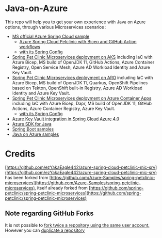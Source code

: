 # Java-on-Azure

This repo will help you to get your own experience with Java on Azure options, through various Microservices scenarios :

- [MS official Azure Spring Cloud sample](https://github.com/Azure-Samples/spring-petclinic-microservices)
    - [Azure Spring Cloud Petclinic with Bicep and GitHub Action workflows](https://github.com/ezYakaEagle442/azure-spring-cloud-petclinic-mic-srv)
    - [with its Spring Config](https://github.com/ezYakaEagle442/spring-petclinic-microservices-config)
- [Spring Pet Clinic Microservices deployment on AKS](https://github.com/ezYakaEagle442/aks-java-petclinic-mic-srv) including IaC with Azure Bicep, MS build of OpenJDK 11, GitHub Actions, Azure Container Registry, Open Service Mesh, Azure AD Workload Identity and Azure Key Vault.
- [Spring Pet Clinic Microservices deployment on ARO](https://github.com/ezYakaEagle442/aro-java-petclinic-mic-srv) including IaC with Azure Bicep, MS build of OpenJDK 11, Quarkus, OpenShift Pipelines based on Tekton, OpenShift built-in Registry, Azure AD Workload Identity and Azure Key Vault.
- [Spring Pet Clinic Microservices deployment on Azure Container Apps](https://github.com/ezYakaEagle442/aca-java-petclinic-mic-srv) including IaC with Azure Bicep, Dapr, MS build of OpenJDK 11, GitHub Actions, Azure Container Registry, Azure Key Vault.
    - [with its Spring Config](https://github.com/ezYakaEagle442/aca-cfg-srv/blob/main/application.yml)
- [Azure Key Vault integration in Spring Cloud Azure 4.0](https://github.com/ezYakaEagle442/spring-cloud-az-kv)
- [Azure SDK for Java](https://github.com/Azure/azure-sdk-for-java)
- [Spring Boot samples](https://github.com/Azure-Samples/azure-spring-boot-samples/tree/spring-cloud-azure_4.0.0-beta.2)
- [Java on Azure samples](https://github.com/Azure-Samples/java-on-azure-examples)


# Credits
[https://github.com/ezYakaEagle442/azure-spring-cloud-petclinic-mic-srv](https://github.com/ezYakaEagle442/azure-spring-cloud-petclinic-mic-srv) has been forked from [https://github.com/Azure-Samples/spring-petclinic-microservices](https://github.com/Azure-Samples/spring-petclinic-microservices), itself already forked from [https://github.com/spring-petclinic/spring-petclinic-microservices](https://github.com/spring-petclinic/spring-petclinic-microservices)

## Note regarding GitHub Forks
It is not possible to [fork twice a repository using the same user account.](https://github.community/t/alternatives-to-forking-into-the-same-account/10200)
However you can [duplicate a repository](https://docs.github.com/en/repositories/creating-and-managing-repositories/duplicating-a-repository)
